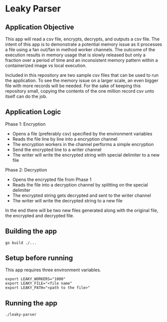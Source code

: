 # Leaky Parser

## Application Objective

This app will read a csv file, encrypts, decrypts, and outputs a csv file. The intent of this app is to demonstrate a potential memory issue as it processes a file using a fan out/fan in method worker channels. The outcome of the execution results in memory usage that is slowly released but only a fraction over a period of time and an inconsistent memory pattern within a containerized image vs local execution.

Included in this repository are two sample csv files that can be used to run the application. To see the memory issue on a larger scale, an even bigger file with more records will be needed. For the sake of keeping this repository small, copying the contents of the one million record csv unto itself can do the job.

## Application Logic

Phase 1: Encryption

- Opens a file (preferably csv) specified by the environment variables
- Reads the file line by line into a encryption channel
- The encryption workers in the channel performs a simple encryption
- Send the encrypted line to a writer channel
- The writer will write the encrypted string with special delimiter to a new file

Phase 2: Decryption

- Opens the encrypted file from Phase 1
- Reads the file into a decryption channel by splitting on the special delimiter
- The encrypted string gets decrypted and sent to the writer channel
- The writer will write the decrypted string to a new file

In the end there will be two new files generated along with the original file, the encrypted and decrypted file.

## Building the app

``` shell
go build ./...
```

## Setup before running

This app requires three environment variables.

``` shell
export LEAKY_WORKERS="1000"
export LEAKY_FILE="<file name"
export LEAKY_PATH="<path to the file>"
```

## Running the app

``` shell
./leaky-parser
```
